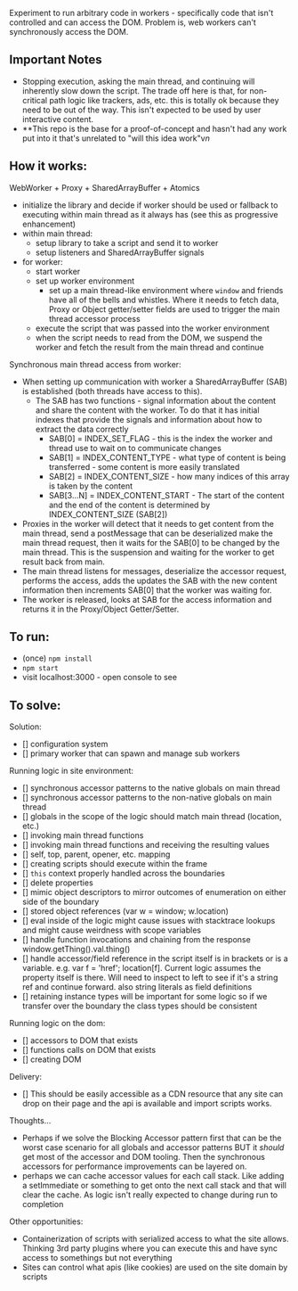 Experiment to run arbitrary code in workers - specifically code that isn't controlled and can access the DOM. Problem is, web workers can't synchronously access the DOM.

## Important Notes
- Stopping execution, asking the main thread, and continuing will inherently slow down the script. The trade off here is that, for non-critical path logic like trackers, ads, etc. this is totally ok because they need to be out of the way. This isn't expected to be used by user interactive content.
- **This repo is the base for a proof-of-concept and hasn't had any work put into it that's unrelated to "will this idea work"v*n*


## How it works:

WebWorker + Proxy + SharedArrayBuffer + Atomics 

- initialize the library and decide if worker should be used or fallback to executing within main thread as it always has (see this as progressive enhancement)
- within main thread:
  - setup library to take a script and send it to worker
  - setup listeners and SharedArrayBuffer signals
- for worker: 
  - start worker
  - set up worker environment
    - set up a main thread-like environment where `window` and friends have all of the bells and whistles. Where it needs to fetch data, Proxy or Object getter/setter fields are used to trigger the main thread accessor process
  - execute the script that was passed into the worker environment
  - when the script needs to read from the DOM, we suspend the worker and fetch the result from the main thread and continue

Synchronous main thread access from worker:
- When setting up communication with worker a SharedArrayBuffer (SAB) is established (both threads have access to this).
  - The SAB has two functions - signal information about the content and share the content with the worker. To do that it has initial indexes that provide the signals and information about how to extract the data correctly
    - SAB[0] = INDEX_SET_FLAG - this is the index the worker and thread use to wait on to communicate changes
    - SAB[1] = INDEX_CONTENT_TYPE - what type of content is being transferred - some content is more easily translated
    - SAB[2] = INDEX_CONTENT_SIZE - how many indices of this array is taken by the content
    - SAB[3...N] = INDEX_CONTENT_START - The start of the content and the end of the content is determined by INDEX_CONTENT_SIZE (SAB[2])
- Proxies in the worker will detect that it needs to get content from the main thread, send a postMessage that can be deserialized make the main thread request, then it waits for the SAB[0] to be changed by the main thread. This is the suspension and waiting for the worker to get result back from main.
- The main thread listens for messages, deserialize the accessor request, performs the access, adds the updates the SAB with the new content information then increments SAB[0] that the worker was waiting for.
- The worker is released, looks at SAB for the access information and returns it in the Proxy/Object Getter/Setter.




## To run:
- (once) `npm install`
- `npm start` 
- visit localhost:3000 - open console to see



## To solve:

Solution:
- [] configuration system
- [] primary worker that can spawn and manage sub workers

Running logic in site environment:
- [] synchronous accessor patterns to the native globals on main thread
- [] synchronous accessor patterns to the non-native globals on main thread
- [] globals in the scope of the logic should match main thread (location, etc.)
- [] invoking main thread functions
- [] invoking main thread functions and receiving the resulting values
- [] self, top, parent, opener, etc. mapping
- [] creating scripts should execute within the frame
- [] `this` context properly handled across the boundaries
- [] delete properties
- [] mimic object descriptors to mirror outcomes of enumeration on either side of the boundary
- [] stored object references (var w = window; w.location)
- [] eval inside of the logic might cause issues with stacktrace lookups and might cause weirdness with scope variables
- [] handle function invocations and chaining from the response window.getThing().val.thing()
- [] handle accessor/field reference in the script itself is in brackets or is a variable. e.g. var f = 'href'; location[f]. Current logic assumes the property itself is there. Will need to inspect to left to see if it's a string ref and continue forward. also string literals as field definitions
- [] retaining instance types will be important for some logic so if we transfer over the boundary the class types should be consistent

Running logic on the dom:
- [] accessors to DOM that exists
- [] functions calls on DOM that exists
- [] creating DOM

Delivery:
- [] This should be easily accessible as a CDN resource that any site can drop on their page and the api is available and import scripts works.


Thoughts...

- Perhaps if we solve the Blocking Accessor pattern first that can be the worst case scenario for all globals and accessor patterns BUT it _should_ get most of the accessor and DOM tooling. Then the synchronous accessors for performance improvements can be layered on.
- perhaps we can cache accessor values for each call stack. Like adding a setImmediate or something to get onto the next call stack and that will clear the cache. As logic isn't really expected to change during run to completion


Other opportunities:
- Containerization of scripts with serialized access to what the site allows. Thinking 3rd party plugins where you can execute this and have sync access to somethings but not everything
- Sites can control what apis (like cookies) are used on the site domain by scripts


